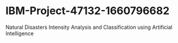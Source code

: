 # IBM-Project-47132-1660796682
Natural Disasters Intensity Analysis and Classification using Artificial Intelligence
